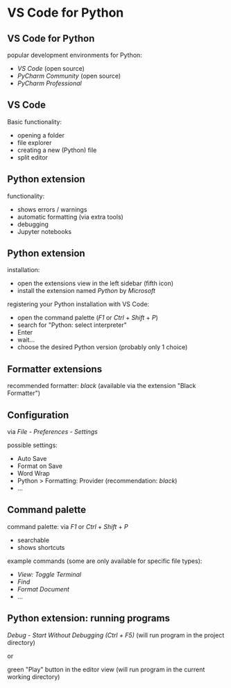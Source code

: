 # VS Code for Python

## VS Code for Python

popular development environments for Python:

- _VS Code_ (open source)
- _PyCharm Community_ (open source)
- _PyCharm Professional_

## VS Code

Basic functionality:

- opening a folder
- file explorer
- creating a new (Python) file
- split editor

## Python extension

functionality:

- shows errors / warnings
- automatic formatting (via extra tools)
- debugging
- Jupyter notebooks

## Python extension

installation:

- open the extensions view in the left sidebar (fifth icon)
- install the extension named _Python_ by _Microsoft_

registering your Python installation with VS Code:

- open the command palette (_F1_ or _Ctrl_ + _Shift_ + _P_)
- search for "Python: select interpreter"
- Enter
- wait...
- choose the desired Python version (probably only 1 choice)

## Formatter extensions

recommended formatter: _black_ (available via the extension "Black Formatter")

## Configuration

via _File_ - _Preferences_ - _Settings_

possible settings:

- Auto Save
- Format on Save
- Word Wrap
- Python > Formatting: Provider (recommendation: _black_)
- ...

## Command palette

command palette: via _F1_ or _Ctrl_ + _Shift_ + _P_

- searchable
- shows shortcuts

example commands (some are only available for specific file types):

- _View: Toggle Terminal_
- _Find_
- _Format Document_
- ...

## Python extension: running programs

_Debug_ - _Start Without Debugging (Ctrl + F5)_ (will run program in the project directory)

or

green "Play" button in the editor view (will run program in the current working directory)
